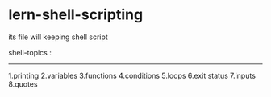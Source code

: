 # lern-shell-scripting

its file will keeping shell script

shell-topics :
*************
1.printing
2.variables
3.functions
4.conditions
5.loops
6.exit status
7.inputs
8.quotes
